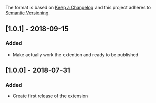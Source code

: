 The format is based on [Keep a Changelog](http://keepachangelog.com/) and this
project adheres to [Semantic Versioning](http://semver.org/).

## [1.0.1] - 2018-09-15
### Added
- Make actually work the extention and ready to be published

## [1.0.0] - 2018-07-31
### Added
- Create first release of the extension
